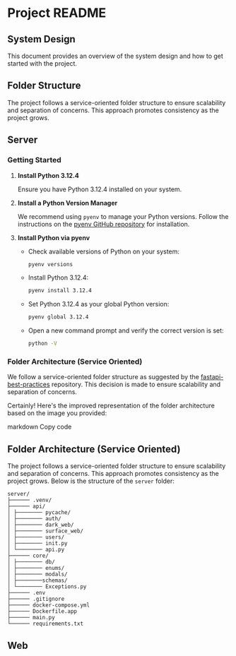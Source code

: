 # Project README

## System Design

This document provides an overview of the system design and how to get started with the project.

## Folder Structure

The project follows a service-oriented folder structure to ensure scalability and separation of concerns. This approach promotes consistency as the project grows.

## Server

### Getting Started

1. **Install Python 3.12.4**

    Ensure you have Python 3.12.4 installed on your system.

2. **Install a Python Version Manager**

    We recommend using `pyenv` to manage your Python versions. Follow the instructions on the [pyenv GitHub repository](https://github.com/pyenv/pyenv#installation) for installation.

3. **Install Python via pyenv**

    - Check available versions of Python on your system:
      ```sh
      pyenv versions
      ```

    - Install Python 3.12.4:
      ```sh
      pyenv install 3.12.4
      ```

    - Set Python 3.12.4 as your global Python version:
      ```sh
      pyenv global 3.12.4
      ```

    - Open a new command prompt and verify the correct version is set:
      ```sh
      python -V
      ```

### Folder Architecture (Service Oriented)

We follow a service-oriented folder structure as suggested by the [fastapi-best-practices](https://github.com/zhanymkanov/fastapi-best-practices#1-project-structure-consistent--predictable) repository. This decision is made to ensure scalability and separation of concerns.


Certainly! Here's the improved representation of the folder architecture based on the image you provided:

markdown
Copy code
## Folder Architecture (Service Oriented)

The project follows a service-oriented folder structure to ensure scalability and separation of concerns. This approach promotes consistency as the project grows. Below is the structure of the `server` folder:

    server/
    ├────── .venv/
    ├────── api/
    │ ├──────── pycache/
    │ ├──────── auth/
    │ ├──────── dark_web/
    │ ├──────── surface_web/
    │ ├──────── users/
    │ ├──────── init.py
    │ └──────── api.py
    ├────── core/
    │ ├──────── db/
    │ ├──────── enums/
    │ ├──────── modals/
    │ ├────────schemas/
    │ └──────── Exceptions.py
    ├────── .env
    ├────── .gitignore
    ├────── docker-compose.yml
    ├────── Dockerfile.app
    ├────── main.py
    └────── requirements.txt

## Web


